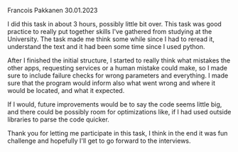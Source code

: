 Francois Pakkanen 30.01.2023

I did this task in about 3 hours, possibly little bit over. This task was good practice to really put together skills I've gathered from studying at the University. The task made me think some while since I had to reread it, understand the text and it had been some time since I used python.

After I finished the initial structure, I started to really think what mistakes the other apps, requesting services or a human mistake could make, so I made sure to include failure checks for wrong parameters and everything. I made sure that the program would inform also what went wrong and where it would be located, and what it expected.

If I would, future improvements would be to say the code seems little big, and there could be possibly room for optimizations like, if I had used outside libraries to parse the code quicker. 

Thank you for letting me participate in this task, I think in the end it was fun challenge and hopefully I'll get to go forward to the interviews.